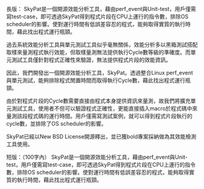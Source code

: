 長版：
SkyPat是一個開源效能分析工具，藉由perf_event與Unit-test，用戶僅需寫test-case，即可透過SkyPat得到程式片段在CPU上運行的指令數，排除OS scheduler的影響。使對運行時間有低誤差容忍的程式，能夠取得實質的執行時間，藉此找出程式運行瓶頸。

過去系統效能分析工具與單元測試工具似乎毫無關係，效能分析多以黑箱測試搭配取樣來量測程式執行效能，但取樣量測無法提供執行Cycle數等級的準確度。而單元測試工具僅針對程式正確性來驗證，無法提供程式片段的效能資訊。

因此，我們開發出一個開源效能分析工具，SkyPat。透過整合Linux perf_event與單元測試，能夠排除程式閒置時間而取得執行Cycle數，藉此找出程式運行瓶頸。

由於對程式片段的Cycle數需要直接由程式本身提供資訊來量測，故我們將擴充單元測試工具，使用者不但可以驗證程式正確性，更能直接插入macro於程式碼中來量測該段程式碼的運行時間。用戶僅需寫測試案例，就可以得到程式片段執行的cycle數，並排除了OS scheduler的影響。

SkyPat已經以New BSD License開源釋出，並已獲bold專案採納做為其效能檢測工具使用。

短版：（100字內）
SkyPat是一個開源效能分析工具，藉由perf_event與Unit-test，用戶僅需寫test-case，即可透過SkyPat得到程式片段在CPU上運行的指令數，排除OS scheduler的影響。使對運行時間有低誤差容忍的程式，能夠取得實質的執行時間，藉此找出程式運行瓶頸。
